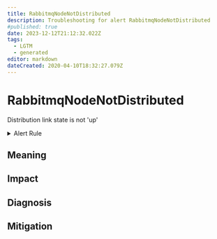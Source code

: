 ```yaml
---
title: RabbitmqNodeNotDistributed
description: Troubleshooting for alert RabbitmqNodeNotDistributed
#published: true
date: 2023-12-12T21:12:32.022Z
tags: 
  - LGTM
  - generated
editor: markdown
dateCreated: 2020-04-10T18:32:27.079Z
---
```


# RabbitmqNodeNotDistributed

Distribution link state is not 'up'

<details>
  <summary>Alert Rule</summary>

{{% rule "rabbitmq/rabbitmq-exporter.yml" "RabbitmqNodeNotDistributed" %}}

{{% comment %}}

```yaml
alert: RabbitmqNodeNotDistributed
expr: erlang_vm_dist_node_state < 3
for: 0m
labels:
    severity: critical
annotations:
    summary: RabbitMQ node not distributed (instance {{ $labels.instance }})
    description: |-
        Distribution link state is not 'up'
          VALUE = {{ $value }}
          LABELS = {{ $labels }}
    runbook: https://github.com/srerun/prometheus-alerts/blob/main/content/runbooks/rabbitmq-exporter/RabbitmqNodeNotDistributed.md

```

{{% /comment %}}

</details>


## Meaning
[//]: # "Short paragraph that explains what the alert means"


## Impact
[//]: # "What could / will happen if the alert is not addressed"



## Diagnosis
[//]: # "Steps to take to identify the cause of the problem"



## Mitigation
[//]: # "The steps necessary to resolve the alert"
